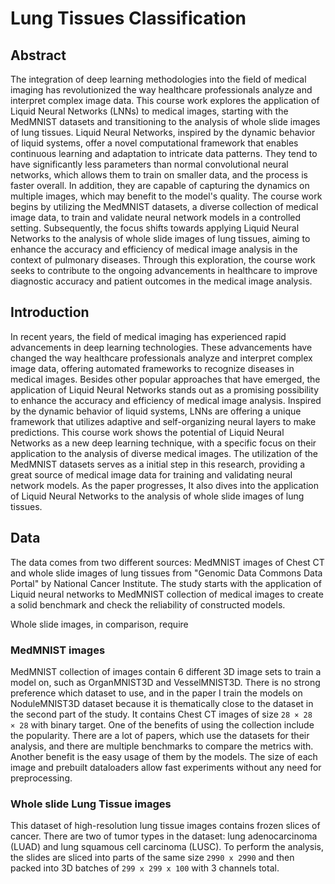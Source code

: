 # Lung Tissues Classification

## Abstract

The integration of deep learning methodologies into the field of medical imaging has revolutionized the way healthcare professionals analyze and interpret complex image data. This course work explores the application of Liquid Neural Networks (LNNs) to medical images, starting with the MedMNIST datasets and transitioning to the analysis of whole slide images of lung tissues. Liquid Neural Networks, inspired by the dynamic behavior of liquid systems, offer a novel computational framework that enables continuous learning and adaptation to intricate data patterns. They tend to have significantly less parameters than normal convolutional neural networks, which allows them to train on smaller data, and the process is faster overall. In addition, they are capable of capturing the dynamics on multiple images, which may benefit to the model's quality. The course work begins by utilizing the MedMNIST datasets, a diverse collection of medical image data, to train and validate neural network models in a controlled setting. Subsequently, the focus shifts towards applying Liquid Neural Networks to the analysis of whole slide images of lung tissues, aiming to enhance the accuracy and efficiency of medical image analysis in the context of pulmonary diseases. Through this exploration, the course work seeks to contribute to the ongoing advancements in healthcare to improve diagnostic accuracy and patient outcomes in the medical image analysis.

## Introduction

In recent years, the field of medical imaging has experienced rapid advancements in deep learning technologies. These advancements have changed the way healthcare professionals analyze and interpret complex image data, offering automated frameworks to recognize diseases in medical images. Besides other popular approaches that have emerged, the application of Liquid Neural Networks stands out as a promising possibility to enhance the accuracy and efficiency of medical image analysis. Inspired by the dynamic behavior of liquid systems, LNNs are offering a unique framework that utilizes adaptive and self-organizing neural layers to make predictions. This course work shows the potential of Liquid Neural Networks as a new deep learning technique, with a specific focus on their application to the analysis of diverse medical images. The utilization of the MedMNIST datasets serves as a initial step in this research, providing a great source of medical image data for training and validating neural network models. As the paper progresses, It also dives into the application of Liquid Neural Networks to the analysis of whole slide images of lung tissues.

## Data

The data comes from two different sources: MedMNIST images of Chest CT and whole slide images of lung tissues from "Genomic Data Commons Data Portal" by  National Cancer Institute. The study starts with the application of Liquid neural networks to MedMNIST collection of medical images to create a solid benchmark and check the reliability of constructed models.

Whole slide images, in comparison, require 

### MedMNIST images

MedMNIST collection of images contain 6 different 3D image sets to train a model on, such as OrganMNIST3D and VesselMNIST3D. There is no strong preference which dataset to use, and in the paper I train the models on NoduleMNIST3D dataset because it is thematically close to the dataset in the second part of the study. It contains Chest CT images of size `28 × 28 × 28` with binary target. One of the benefits of using the collection include the popularity. There are a lot of papers, which use the datasets for their analysis, and there are multiple benchmarks to compare the metrics with. Another benefit is the easy usage of them by the models. The size of each image and prebuilt dataloaders allow fast experiments without any need for preprocessing. 

### Whole slide Lung Tissue images

This dataset of high-resolution lung tissue images contains frozen slices of cancer. There are two of tumor types in the dataset: lung adenocarcinoma (LUAD) and lung squamous cell carcinoma (LUSC). To perform the analysis, the slides are sliced into parts of the same size `2990 x 2990` and then packed into 3D batches of `299 x 299 x 100` with 3 channels total.


